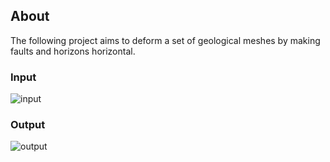 ## About
The following project aims to deform a set of geological meshes by making faults and horizons horizontal.
### Input
![input](/exemples/ifp2.jpg)
### Output
![output](/exemples/ifp2_param.jpg)
